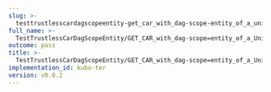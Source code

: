 ```yaml
---
slug: >-
  testtrustlesscardagscopeentity-get_car_with_dag-scope-entity_of_a_unixfs_directory_(format-car)-header_x-content-type-options
full_name: >-
  TestTrustlessCarDagScopeEntity/GET_CAR_with_dag-scope=entity_of_a_UnixFS_directory_(format=car)/Header_X-Content-Type-Options
outcome: pass
title: >-
  TestTrustlessCarDagScopeEntity/GET_CAR_with_dag-scope=entity_of_a_UnixFS_directory_(format=car)/Header_X-Content-Type-Options
implementation_id: kubo-ter
version: v0.0.2
---
```


